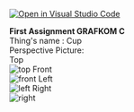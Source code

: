 [![Open in Visual Studio Code](https://classroom.github.com/assets/open-in-vscode-f059dc9a6f8d3a56e377f745f24479a46679e63a5d9fe6f495e02850cd0d8118.svg)](https://classroom.github.com/online_ide?assignment_repo_id=5672138&assignment_repo_type=AssignmentRepo)

**First Assignment GRAFKOM C**
<br/>
Thing's name : Cup
<br/>
Perspective Picture:
<br/>
Top
<br/>
![top](https://user-images.githubusercontent.com/74702068/134154414-2f47fcd1-7a55-4a78-8ed0-df661d6fb240.jpeg)
Front
<br/>
![front](https://user-images.githubusercontent.com/74702068/134154474-6deaf1d4-bbde-41b2-928c-774688ed195f.jpeg)
Left
<br/>
![left](https://user-images.githubusercontent.com/74702068/134154482-37cfafd7-6972-4651-b648-23247aadb8f6.jpeg)
Right
<br/>
![right](https://user-images.githubusercontent.com/74702068/134154500-ace54d73-5fba-4b64-ba19-4ee099e09a7b.jpeg)

